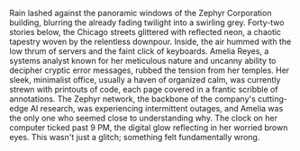 Rain lashed against the panoramic windows of the Zephyr Corporation building, blurring the already fading twilight into a swirling grey. Forty-two stories below, the Chicago streets glittered with reflected neon, a chaotic tapestry woven by the relentless downpour.  Inside, the air hummed with the low thrum of servers and the faint click of keyboards. Amelia Reyes, a systems analyst known for her meticulous nature and uncanny ability to decipher cryptic error messages, rubbed the tension from her temples.  Her sleek, minimalist office, usually a haven of organized calm, was currently strewn with printouts of code, each page covered in a frantic scribble of annotations.  The Zephyr network, the backbone of the company's cutting-edge AI research, was experiencing intermittent outages, and Amelia was the only one who seemed close to understanding why. The clock on her computer ticked past 9 PM, the digital glow reflecting in her worried brown eyes.  This wasn't just a glitch; something felt fundamentally wrong.
